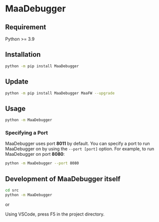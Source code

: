 # MaaDebugger

## Requirement

Python >= 3.9

## Installation

```bash
python -m pip install MaaDebugger
```

## Update

```bash
python -m pip install MaaDebugger MaaFW --upgrade
```

## Usage

```bash
python -m MaaDebugger
```

### Specifying a Port

MaaDebugger uses port **8011** by default. You can specify a port to run MaaDebugger on by using the `--port [port]` option. For example, to run MaaDebugger on port **8080**:

```bash
python -m MaaDebugger --port 8080
```

## Development of MaaDebugger itself

```bash
cd src
python -m MaaDebugger
```

or

Using VSCode, press F5 in the project directory.
